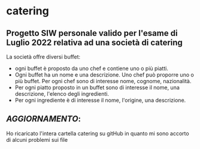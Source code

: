 # catering

## Progetto SIW personale valido per l'esame di Luglio 2022 relativa ad una società di catering

La società offre diversi buffet:
* ogni buffet è proposto da uno chef e contiene uno o più piatti.
* Ogni buffet ha un nome e una descrizione. Uno chef può proporre uno o più buffet. Per ogni chef sono di interesse nome, cognome, nazionalità. 
* Per ogni piatto proposto in un buffet sono di interesse il nome, una descrizione, l'elenco degli ingredienti.
* Per ogni ingrediente è di interesse il nome, l'origine, una descrizione. 

## *AGGIORNAMENTO*: 
Ho ricaricato l'intera cartella catering su gitHub in quanto mi sono accorto di alcuni problemi sui file 
